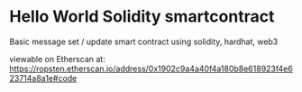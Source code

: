 # Hello World Solidity smartcontract
Basic message set / update smart contract using solidity, hardhat, web3

viewable on Etherscan at: 
https://ropsten.etherscan.io/address/0x1902c9a4a40f4a180b8e618923f4e623714a8a1e#code


